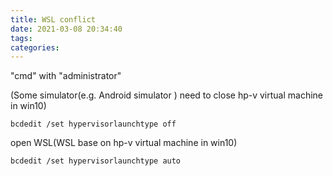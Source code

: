 ```yaml
---
title: WSL conflict
date: 2021-03-08 20:34:40
tags:
categories:
---
```


"cmd" with "administrator"

(Some simulator(e.g. Android simulator ) need to close hp-v virtual machine in win10)

```
bcdedit /set hypervisorlaunchtype off
```

open WSL(WSL base on hp-v virtual machine in win10)

```
bcdedit /set hypervisorlaunchtype auto
```

